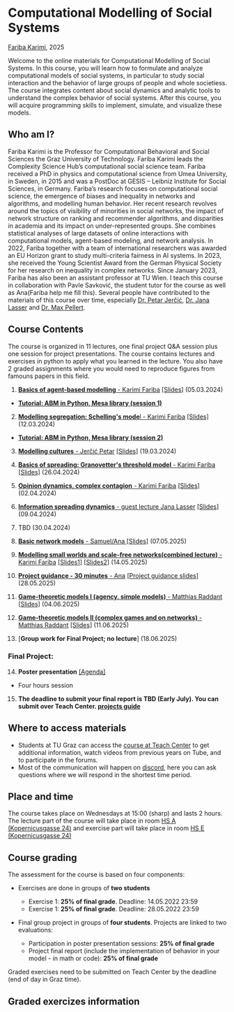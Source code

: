 # Computational Modelling of Social Systems
[Fariba Karimi](https://networkinequality.com/), 2025

Welcome to the online materials for Computational Modelling of Social Systems. In this course, you will learn how to formulate and analyze computational models of social systems, in particular to study social interaction and the behavior of large groups of people and whole societiess. The course integrates content about social dynamics and analytic tools to understand the complex behavior of social systems. After this course, you will acquire programming skills to implement, simulate, and visualize these models.

## Who am I?

Fariba Karimi is the Professor for Computational Behavioral and Social Sciences the Graz University of Technology. Fariba Karimi leads the Complexity Science Hub’s computational social science team. Fariba received a PhD in physics and computational science from Umea University, in Sweden, in 2015 and was a PostDoc at GESIS – Leibniz Institute for Social Sciences, in Germany. Fariba’s research focuses on computational social science, the emergence of biases and inequality in networks and algorithms, and modelling human behavior. Her recent research revolves around the topics of visibility of minorities in social networks, the impact of network structure on ranking and recommender algorithms, and disparities in academia and its impact on under-represented groups. She combines statistical analyses of large datasets of online interactions with computational models, agent-based modeling, and network analysis. In 2022, Fariba together with a team of international researchers was awarded an EU Horizon grant to study multi-criteria fairness in AI systems. In 2023, she received the Young Scientist Award from the German Physical Society for her research on inequality in complex networks. Since January 2023, Fariba has also been an assistant professor at TU Wien. I teach this course in collaboration with Pavle Savković, the student tutor for the course as well as Ana(Fariba help me fill this). Several people have contributed to the materials of this course over time, especially [Dr. Petar Jerčić](http://www.petarjercic.com/), [Dr. Jana Lasser](https://janalasser.at/) and [Dr. Max Pellert](https://mpellert.at/).

## Course Contents
The course is organized in 11 lectures, one final project Q&A session plus one session for project presentations. The course contains lectures and exercises in python to apply what you learned in the lecture. You also have 2 graded assignments where you would need to reproduce figures from famouns papers in this field.

1. [**Basics of agent-based modelling** - Karimi Fariba]() [[Slides]]()  (05.03.2024)
- [**Tutorial: ABM in Python, Mesa library (session 1)**]()

2. [**Modelling segregation: Schelling's mode**l - Karimi Fariba]() [[Slides]]() (12.03.2024)
- [**Tutorial: ABM in Python, Mesa library (session 2)**]()

3. [**Modelling cultures** - Jerčić Petar]() [[Slides]]() (19.03.2024)

4. [**Basics of spreading: Granovetter's threshold model** - Karimi Fariba]() [[Slides]]()  (26.04.2024)

5. [**Opinion dynamics, complex contagion** - Karimi Fariba]() [[Slides]]()  (02.04.2024)

6. [**Information spreading dynamics** - guest lecture Jana Lasser]() [[Slides]]()  (09.04.2024) 

7. TBD (30.04.2024) 

8. [**Basic network models** - Samuel/Ana ]() [[Slides]]()  (07.05.2025)

9. [**Modelling small worlds and scale-free networks(combined lecture)** - Karimi Fariba]() [[Slides1]]() [[Slides2]]() (14.05.2025)  

10. [**Project guidance - 30 minutes** - Ana]() [[Project guidance slides]]()  (28.05.2025)

11. [**Game-theoretic models I (agency, simple models)** - Matthias Raddant]()  [[Slides]]()  (04.06.2025)

12. [**Game-theoretic models II (complex games and on networks)** - Matthias Raddant]()  [[Slides]]()  (11.06.2025)

13. [**Group work for Final Project; no lecture**] (18.06.2025)

### Final Project:

14. **Poster presentation** [[Agenda]](25.06.2025)
- Four hours session

15. **The deadline to submit your final report is TBD (Early July). You can submit over Teach Center. [projects guide]()**

## Where to access materials

- Students at TU Graz can access the [course at Teach Center](https://tc.tugraz.at/main/course/view.php?id=4384) to get additional information, watch videos from previous years on Tube, and to participate in the forums.
- Most of the communication will happen on [discord](https://discord.gg/9rYVEvzqNe), here you can ask questions where we will respond in the shortest time period.

## Place and time

The course takes place on Wednesdays at 15:00 (sharp) and lasts 2 hours. The lecture part of the course will take place in room [HS A (Kopernicusgasse 24)](https://online.tugraz.at/tug_online/ris.ris?corg=37&pQuellGeogrBTypNr=5&pZielGeogrBTypNr=5&pZielGeogrBerNr=350001&pRaumNr=4010&pActionFlag=A&pShowEinzelraum=J) and exercise part will take place in room [HS E (Kopernicusgasse 24)](https://online.tugraz.at/tug_online/ris.ris?corg=37&pQuellGeogrBTypNr=5&pZielGeogrBTypNr=5&pZielGeogrBerNr=350001&pRaumNr=3998&pActionFlag=A&pShowEinzelraum=J)

## Course grading

The assessment for the course is based on four components:

- Exercises are done in groups of **two students**
  - Exercise 1: **25% of final grade**. Deadline: 14.05.2022 23:59
  - Exercise 1: **25% of final grade**. Deadline: 28.05.2022 23:59
  
- Final group project in groups of **four students**. Projects are linked to two evaluations:
  - Participation in poster presentation sessions: **25% of final grade**
  - Project final report (include the implementation of behavior in your model - in math or code): **25% of final grade**

Graded exercises need to be submitted on Teach Center by the deadline (end of day in Graz time). 

## Graded exercizes information

